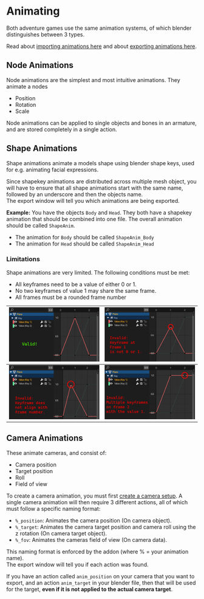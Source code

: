 # Animating
Both adventure games use the same animation systems, of which blender distinguishes between 3 types.

Read about [importing animations here](../ui/toolbar/tools/import.md#import-node-animation) and about [exporting animations here](../ui/toolbar/tools/export.md#export-animations).

## Node Animations
Node animations are the simplest and most intuitive animations. They animate a nodes

- Position
- Rotation
- Scale

Node animations can be applied to single objects and bones in an armature, and are stored completely in a single action.

## Shape Animations
Shape animations animate a models shape using blender shape keys, used for e.g. animating facial expressions.

Since shapekey animations are distributed across multiple mesh object, you will have to ensure that all shape animations start with the same name, followed by an underscore and then the objects name.
<br/>The export window will tell you which animations are being exported.

**Example:** You have the objects `Body` and `Head`. They both have a shapekey animation that should be combined into one file. The overall animation should be called `ShapeAnim`.

- The animation for `Body` should be called `ShapeAnim_Body`
- The animation for `Head` should be called `ShapeAnim_Head`

### Limitations
Shape animations are very limited. The following conditions must be met:

- All keyframes need to be a value of either 0 or 1.
- No two keyframes of value 1 may share the same frame.
- All frames must be a rounded frame number

|![](../img/shape_animation_valid.png)|![](../img/shape_animation_invalid_not01.png)|
|---|---|
|![](../img/shape_animation_invalid_notaligned.png)|![](../img/shape_animation_invalid_shared.png)|

## Camera Animations
These animate cameras, and consist of:

- Camera position
- Target position
- Roll
- Field of view

To create a camera animation, you must first [create a camera setup](../ui/toolbar/tools/utilities.md#create-camera-setup). A single camera animation will then require 3 different actions, all of which must follow a specific naming format:

- `%_position`: Animates the camera position (On camera object).
- `%_target`: Animates the camera target position and camera roll using the z rotation (On camera target object).
- `%_fov`: Animates the cameras field of view (On camera data).

This naming format is enforced by the addon (where % = your animation name).
<br/> The export window will tell you if each action was found.

If you have an action called `anim_position` on your camera that you want to export, and an action `anim_target` in your blender file, then that will be used for the target, **even if it is not applied to the actual camera target**.